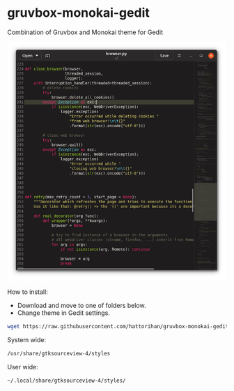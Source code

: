 # gruvbox-monokai-gedit
Combination of Gruvbox and Monokai theme for Gedit

![Screenshot](screenshot.png)

How to install:

- Download and move to one of folders below. 
- Change theme in Gedit settings.

```bash
wget https://raw.githubusercontent.com/hattorihan/gruvbox-monokai-gedit/master/dark_monokai.xml
```

System wide:

```bash
/usr/share/gtksourceview-4/styles
```

User wide:

```bash
~/.local/share/gtksourceview-4/styles/
```
